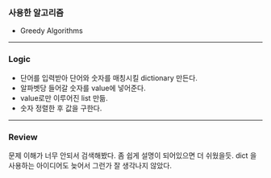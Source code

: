 ### 사용한 알고리즘
* Greedy Algorithms
_____________________________________________________
### Logic
* 단어를 입력받아 단어와 숫자를 매칭시킬 dictionary 만든다.
* 알파벳당 들어갈 숫자를 value에 넣어준다.
* value로만 이루어진 list 만듦.
* 숫자 정렬한 후 값을 구한다.
_____________________________________________________
### Review
문제 이해가 너무 안되서 검색해봤다.
좀 쉽게 설명이 되어있으면 더 쉬웠을듯.
dict 을 사용하는 아이디어도 늦어서 그런가 잘 생각나지 않았다.
